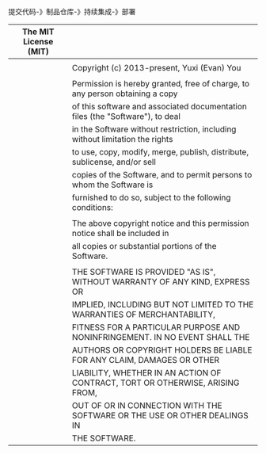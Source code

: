 提交代码-》制品仓库-》持续集成-》部署



| The MIT License (MIT) |                                                              |
| --------------------- | ------------------------------------------------------------ |
|                       |                                                              |
|                       | Copyright (c) 2013-present, Yuxi (Evan) You                  |
|                       |                                                              |
|                       | Permission is hereby granted, free of charge, to any person obtaining a copy |
|                       | of this software and associated documentation files (the "Software"), to deal |
|                       | in the Software without restriction, including without limitation the rights |
|                       | to use, copy, modify, merge, publish, distribute, sublicense, and/or sell |
|                       | copies of the Software, and to permit persons to whom the Software is |
|                       | furnished to do so, subject to the following conditions:     |
|                       |                                                              |
|                       | The above copyright notice and this permission notice shall be included in |
|                       | all copies or substantial portions of the Software.          |
|                       |                                                              |
|                       | THE SOFTWARE IS PROVIDED "AS IS", WITHOUT WARRANTY OF ANY KIND, EXPRESS OR |
|                       | IMPLIED, INCLUDING BUT NOT LIMITED TO THE WARRANTIES OF MERCHANTABILITY, |
|                       | FITNESS FOR A PARTICULAR PURPOSE AND NONINFRINGEMENT. IN NO EVENT SHALL THE |
|                       | AUTHORS OR COPYRIGHT HOLDERS BE LIABLE FOR ANY CLAIM, DAMAGES OR OTHER |
|                       | LIABILITY, WHETHER IN AN ACTION OF CONTRACT, TORT OR OTHERWISE, ARISING FROM, |
|                       | OUT OF OR IN CONNECTION WITH THE SOFTWARE OR THE USE OR OTHER DEALINGS IN |
|                       | THE SOFTWARE.                                                |
